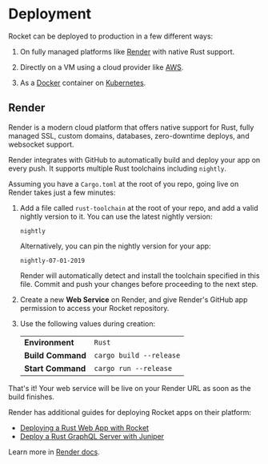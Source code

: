 # Deployment

Rocket can be deployed to production in a few different ways:

1. On fully managed platforms like [Render](https://render.com) with native Rust support.

2. Directly on a VM using a cloud provider like [AWS](https://aws.amazon.com).

3. As a [Docker](https://docs.docker.com) container on [Kubernetes](https://kubernetes.io).


## Render

Render is a modern cloud platform that offers native support for Rust, fully managed SSL, custom domains, databases, zero-downtime deploys, and websocket support.

Render integrates with GitHub to automatically build and deploy your app on every push. It supports multiple Rust toolchains including `nightly`.

Assuming you have a `Cargo.toml` at the root of you repo, going live on Render takes just a few minutes:

1. Add a file called `rust-toolchain` at the root of your repo, and add a valid nightly version to it. You can use the latest nightly version:
    ```text
    nightly
    ```

    Alternatively, you can pin the nightly version for your app:

    ```text
    nightly-07-01-2019
    ```

    Render will automatically detect and install the toolchain specified in this file. Commit and push your changes before proceeding to the next step.

2. Create a new **Web Service** on Render, and give Render's GitHub app permission to access your Rocket repository.

3. Use the following values during creation:

   |            |           |
   | ---------- | --------- |
   | **Environment** | `Rust` |
   | **Build Command** | `cargo build --release` |
   | **Start Command** | `cargo run --release` |

That's it! Your web service will be live on your Render URL as soon as the build finishes.

Render has additional guides for deploying Rocket apps on their platform:

* [Deploying a Rust Web App with Rocket](https://render.com/docs/deploy-rocket-rust)
* [Deploy a Rust GraphQL Server with Juniper
](https://render.com/docs/deploy-rust-graphql)

Learn more in [Render docs](https://render.com/docs).
